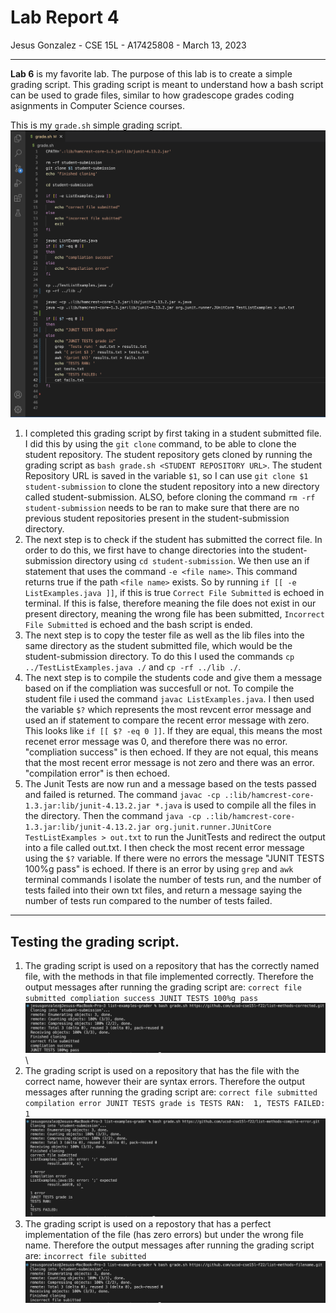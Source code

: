 # Lab Report 4
Jesus Gonzalez - CSE 15L - A17425808 - March 13, 2023

---
**Lab 6** is my favorite lab. The purpose of this lab is to create a simple grading script. This grading script is meant to understand how a bash script can be used to grade files, similar to how gradescope grades coding asignments in Computer Science courses.

This is my `grade.sh` simple grading script.
![Image](lab5-1.png)

1. I completed this grading script by first taking in a student submitted file. I did this by using the `git clone` command, to be able to clone the student repository. The student repository gets cloned by running the grading script as `bash grade.sh <STUDENT REPOSITORY URL>`. The student Repository URL is saved in the variable `$1`, so I can use `git clone $1 student-submission` to clone the student repository into a new directory called student-submission. ALSO, before cloning the command `rm -rf student-submission` needs to be ran to make sure that there are no previous student repositories present in the student-submission directory.
2. The next step is to check if the student has submitted the correct file. In order to do this, we first have to change directories into the student-submission directory using `cd student-submission`. We then use an if statement that uses the command `-e <file name>`. This command returns true if the path `<file name>` exists. So by running `if [[ -e ListExamples.java ]]`, if this is true `Correct File Submitted` is echoed in terminal. If this is false, therefore meaning the file does not exist in our present directory, meaning the wrong file has been submitted, `Incorrect File Submitted` is echoed and the bash script is ended.
3. The next step is to copy the tester file as well as the lib files into the same directory as the student submitted file, which would be the student-submission directory. To do this I used the commands `cp ../TestListExamples.java ./` and `cp -rf ../lib ./`.
4. The next step is to compile the students code and give them a message based on if the compliation was succesfull or not. To compile the student file i used the command `javac ListExamples.java`. I then used the variable `$?` which represents the most revcent error message and used an if statement to compare the recent error message with zero. This looks like `if [[ $? -eq 0 ]]`. If they are equal, this means the most recenet error message was 0, and therefore there was no error. "compliation success" is then echoed. If they are not equal, this means that the most recent error message is not zero and there was an error. "compilation error" is then echoed.
5. The Junit Tests are now run and a message based on the tests passed and failed is returned. The command `javac -cp .:lib/hamcrest-core-1.3.jar:lib/junit-4.13.2.jar *.java` is used to compile all the files in the directory. Then the command `java -cp .:lib/hamcrest-core-1.3.jar:lib/junit-4.13.2.jar org.junit.runner.JUnitCore TestListExamples > out.txt` to run the JunitTests and redirect the output into a file called out.txt. I then check the most recent error message using the `$?` variable. If there were no errors the message "JUNIT TESTS 100%g pass" is echoed. If there is an error by using `grep` and `awk` terminal commands I isolate the number of tests run, and the number of tests failed into their own txt files, and return a message saying the number of tests run compared to the number of tests failed.
---
## Testing the grading script.
1. The grading script is used on a repository that has the correctly named file, with the methods in that file implemented correctly. Therefore the output messages after running the grading script are:
`correct file submitted
compliation success
JUNIT TESTS 100%g pass`
![Image](lab5-2.png)\
2. The grading script is used on a repository that has the file with the correct name, however their are syntax errors. Therefore the output messages after running the grading script are:
`correct file submitted
compilation error
JUNIT TESTS grade is
TESTS RAN: 
1,
TESTS FAILED: 
1`
![Image](lab5-3.png)
3. The grading script is used on a repostory that has a perfect implementation of the file (has zero errors) but under the wrong file name. Therefore the output messages after running the grading script are:
`incorrect file subitted`
![Image](lab5-4.png)


